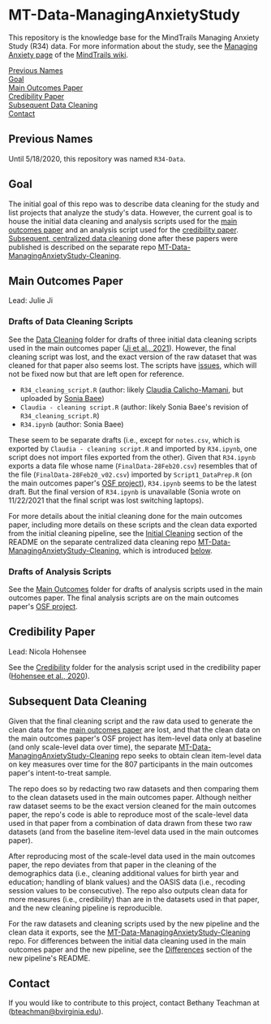 # MT-Data-ManagingAnxietyStudy

This repository is the knowledge base for the MindTrails Managing Anxiety Study (R34) 
data. For more information about the study, see the [Managing Anxiety page][mt-wiki-ma] 
of the [MindTrails wiki][mt-wiki].

[Previous Names](#previous-names)  
[Goal](#goal)  
[Main Outcomes Paper](#main-outcomes-paper)  
[Credibility Paper](#credibility-paper)  
[Subsequent Data Cleaning](#subsequent-data-cleaning)  
[Contact](#contact)

## Previous Names
Until 5/18/2020, this repository was named `R34-Data`.

## Goal
The initial goal of this repo was to describe data cleaning for the study and list 
projects that analyze the study's data. However, the current goal is to house the 
initial data cleaning and analysis scripts used for the 
[main outcomes paper](#main-outcomes-paper) and an analysis script used for the 
[credibility paper](#credibility-paper). 
[Subsequent, centralized data cleaning](#subsequent-data-cleaning-for-item-level-data) 
done after these papers were published is described on the separate repo
[MT-Data-ManagingAnxietyStudy-Cleaning][ma-cleaning-repo].

## Main Outcomes Paper

Lead: Julie Ji

### Drafts of Data Cleaning Scripts

See the [Data Cleaning](./Data%20Cleaning) folder for drafts of three initial data
cleaning scripts used in the main outcomes paper ([Ji et al., 2021][ji-et-al-2021]). 
However, the final cleaning script was lost, and the exact version of the raw dataset 
that was cleaned for that paper also seems lost. The scripts have [issues][ma-repo-issues], 
which will not be fixed now but that are left open for reference.

- `R34_cleaning_script.R` (author: likely [Claudia Calicho-Mamani][claudia], but uploaded 
by [Sonia Baee][sonia])
- `Claudia - cleaning script.R` (author: likely Sonia Baee's revision of `R34_cleaning_script.R`)
- `R34.ipynb` (author: Sonia Baee)

These seem to be separate drafts (i.e., except for `notes.csv`, which is exported by 
`Claudia - cleaning script.R` and imported by `R34.ipynb`, one script does not import files 
exported from the other). Given that `R34.ipynb` exports a data file whose name (`FinalData-28Feb20.csv`) 
resembles that of the file (`FinalData-28Feb20_v02.csv`) imported by `Script1_DataPrep.R` (on the 
main outcomes paper's [OSF project][ji-et-al-2021-osf]), `R34.ipynb` seems to be the latest draft. 
But the final version of `R34.ipynb` is unavailable (Sonia wrote on 11/22/2021 that the final 
script was lost switching laptops).

For more details about the initial cleaning done for the main outcomes paper, including more
details on these scripts and the clean data exported from the initial cleaning pipeline, see
the [Initial Cleaning][ma-cleaning-repo-readme-initial-cleaning] section of the README on 
the separate centralized data cleaning repo [MT-Data-ManagingAnxietyStudy-Cleaning][ma-cleaning-repo],
which is introduced [below](#subsequent-data-cleaning-for-item-level-data).

### Drafts of Analysis Scripts

See the [Main Outcomes](./Main%20Outcomes) folder for drafts of analysis scripts
used in the main outcomes paper. The final analysis scripts are on the main outcomes
paper's [OSF project][ji-et-al-2021-osf].

## Credibility Paper

Lead: Nicola Hohensee

See the [Credibility](./Credibility) folder for the analysis script used in the
credibility paper ([Hohensee et al., 2020][hohensee-et-al-2020]).

## Subsequent Data Cleaning

Given that the final cleaning script and the raw data used to generate the clean data for the 
[main outcomes paper](#main-outcomes-paper) are lost, and that the clean data on the main outcomes 
paper's OSF project has item-level data only at baseline (and only scale-level data over time),
the separate [MT-Data-ManagingAnxietyStudy-Cleaning][ma-cleaning-repo] repo seeks to obtain clean 
item-level data on key measures over time for the 807 participants in the main outcomes paper's
intent-to-treat sample.

The repo does so by redacting two raw datasets and then comparing them to the clean datasets used 
in the main outcomes paper. Although neither raw dataset seems to be the exact version cleaned for 
the main outcomes paper, the repo's code is able to reproduce most of the scale-level data used in 
that paper from a combination of data drawn from these two raw datasets (and from the baseline 
item-level data used in the main outcomes paper).

After reproducing most of the scale-level data used in the main outcomes paper, the repo deviates 
from that paper in the cleaning of the demographics data (i.e., cleaning additional values for birth 
year and education; handling of blank values) and the OASIS data (i.e., recoding session values to be 
consecutive). The repo also outputs clean data for more measures (i.e., credibility) than are in the 
datasets used in that paper, and the new cleaning pipeline is reproducible.

For the raw datasets and cleaning scripts used by the new pipeline and the clean data it exports,
see the [MT-Data-ManagingAnxietyStudy-Cleaning][ma-cleaning-repo] repo. For differences between the 
initial data cleaning used in the main outcomes paper and the new pipeline, see the 
[Differences][ma-cleaning-repo-readme-differences] section of the new pipeline's README.

## Contact
If you would like to contribute to this project, contact Bethany Teachman at 
([bteachman@bvirginia.edu][bethany-email]).

<!-- Reference links -->

[bethany-email]: mailto:bteachman@virginia.edu
[claudia]: https://github.com/cpc4tz
[hohensee-et-al-2020]: https://doi.org/10.1007/s41347-020-00129-8
[jeremy]: https://github.com/jwe4ec
[ji-et-al-2021]: https://doi.org/10.1016/j.brat.2021.103864
[ji-et-al-2021-osf]: https://osf.io/3b67v
[ma-repo-issues]: https://github.com/TeachmanLab/MT-Data-ManagingAnxietyStudy/issues
[ma-cleaning-repo]: https://github.com/TeachmanLab/MT-Data-ManagingAnxietyStudy-Cleaning
[ma-cleaning-repo-readme-differences]: https://github.com/TeachmanLab/MT-Data-ManagingAnxietyStudy-Cleaning#differences
[ma-cleaning-repo-readme-initial-cleaning]: https://github.com/TeachmanLab/MT-Data-ManagingAnxietyStudy-Cleaning#initial-cleaning
[mt-wiki]: https://sites.google.com/d/1x5M3ATWCvOFtk9hIX8gprtK367xX-3kk/p/1312N9KMPKyqKHopSHfr0QH_2AlUO2Wgu/edit?pli=1
[mt-wiki-ma]: https://sites.google.com/d/1x5M3ATWCvOFtk9hIX8gprtK367xX-3kk/p/1Vf0wPMhHS5aYQ3mOWQOhVo52JaKrf3or/edit?pli=1
[sonia]: https://github.com/soniabaee